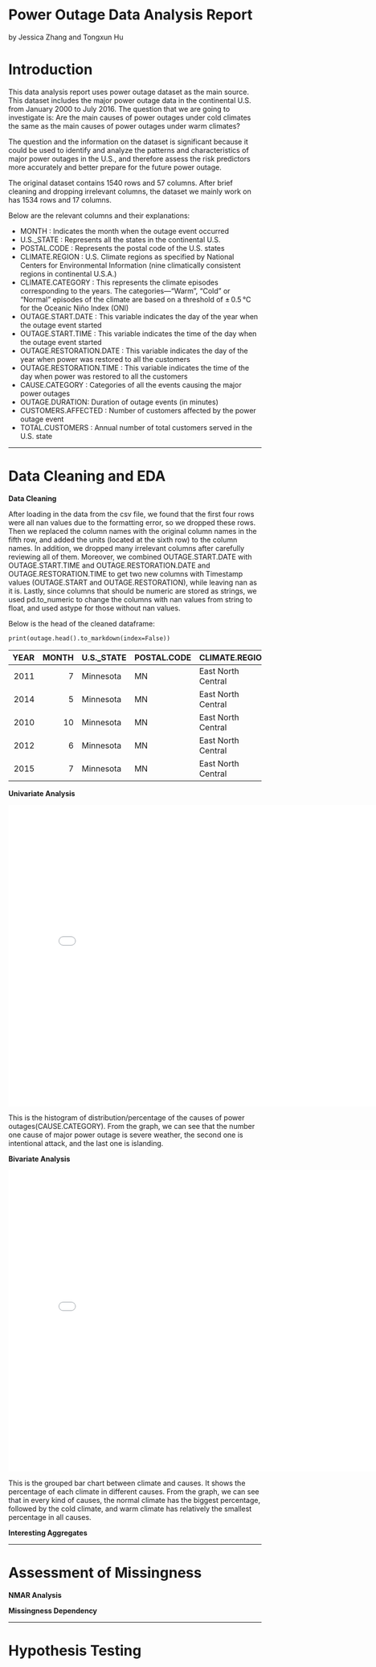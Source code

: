# Power Outage Data Analysis Report
by Jessica Zhang and Tongxun Hu

# Introduction

This data analysis report uses power outage dataset as the main source. This dataset includes the major power outage data in the continental U.S. from January 2000 to July 2016. 
The question that we are going to investigate is: Are the main causes of power outages under cold climates the same as
the main causes of power outages under warm climates? 

The question and the information on the dataset is significant because it could be used to identify and analyze the patterns and characteristics of major power outages in the U.S., and therefore assess the risk predictors more accurately and better prepare for the future power outage.

The original dataset contains 1540 rows and 57 columns. After brief cleaning and dropping irrelevant columns, the dataset we mainly work on has 1534 rows and 17 columns. 

Below are the relevant columns and their explanations:
- MONTH : Indicates the month when the outage event occurred
- U.S._STATE : Represents all the states in the continental U.S.
- POSTAL.CODE : Represents the postal code of the U.S. states
- CLIMATE.REGION : U.S. Climate regions as specified by National Centers for Environmental Information (nine climatically consistent regions in continental U.S.A.)
- CLIMATE.CATEGORY : This represents the climate episodes corresponding to the years. The categories—“Warm”, “Cold” or “Normal” episodes of the climate are based on a threshold of ± 0.5 °C for the Oceanic Niño Index (ONI)
- OUTAGE.START.DATE : This variable indicates the day of the year when the outage event started
- OUTAGE.START.TIME : This variable indicates the time of the day when the outage event started
- OUTAGE.RESTORATION.DATE : This variable indicates the day of the year when power was restored to all the customers
- OUTAGE.RESTORATION.TIME : This variable indicates the time of the day when power was restored to all the customers
- CAUSE.CATEGORY : Categories of all the events causing the major power outages
- OUTAGE.DURATION: Duration of outage events (in minutes)
- CUSTOMERS.AFFECTED : Number of customers affected by the power outage event
- TOTAL.CUSTOMERS : Annual number of total customers served in the U.S. state


------
# Data Cleaning and EDA

**Data Cleaning**

After loading in the data from the csv file, we found that the first four rows were all nan values due to the formatting error, so we dropped these rows. Then we replaced the column names with the original column names in the fifth row, and added the units (located at the sixth row) to the column names. In addition, we dropped many irrelevant columns after carefully reviewing all of them. Moreover, we combined OUTAGE.START.DATE with OUTAGE.START.TIME and OUTAGE.RESTORATION.DATE and OUTAGE.RESTORATION.TIME to get two new columns with Timestamp values (OUTAGE.START and OUTAGE.RESTORATION), while leaving nan as it is. Lastly, since columns that should be numeric are stored as strings, we used pd.to_numeric to change the columns with nan values from string to float, and used astype for those without nan values. 

Below is the head of the cleaned dataframe:

`print(outage.head().to_markdown(index=False))`

|   YEAR |   MONTH | U.S._STATE   | POSTAL.CODE   | CLIMATE.REGION     | CLIMATE.CATEGORY   | OUTAGE.START.DATE         | OUTAGE.START.TIME   | OUTAGE.RESTORATION.DATE    | OUTAGE.RESTORATION.TIME   | CAUSE.CATEGORY     | CAUSE.CATEGORY.DETAIL   |   HURRICANE.NAMES |   OUTAGE.DURATION |   DEMAND.LOSS.MW |   CUSTOMERS.AFFECTED |   TOTAL.CUSTOMERS | OUTAGE.START        | OUTAGE.RESTORATION   |   CUSTOMERS.PERCENTAGE |
|-------:|--------:|:-------------|:--------------|:-------------------|:-------------------|:--------------------------|:--------------------|:---------------------------|:--------------------------|:-------------------|:------------------------|------------------:|------------------:|-----------------:|---------------------:|------------------:|:--------------------|:---------------------|-----------------------:|
|   2011 |       7 | Minnesota    | MN            | East North Central | normal             | Friday, July 1, 2011      | 5:00:00 PM          | Sunday, July 3, 2011       | 8:00:00 PM                | severe weather     | nan                     |               nan |              3060 |              nan |                70000 |           2595696 | 2011-07-01 17:00:00 | 2011-07-03 20:00:00  |                2.69677 |
|   2014 |       5 | Minnesota    | MN            | East North Central | normal             | Sunday, May 11, 2014      | 6:38:00 PM          | Sunday, May 11, 2014       | 6:39:00 PM                | intentional attack | vandalism               |               nan |                 1 |              nan |                  nan |           2640737 | 2014-05-11 18:38:00 | 2014-05-11 18:39:00  |              nan       |
|   2010 |      10 | Minnesota    | MN            | East North Central | cold               | Tuesday, October 26, 2010 | 8:00:00 PM          | Thursday, October 28, 2010 | 10:00:00 PM               | severe weather     | heavy wind              |               nan |              3000 |              nan |                70000 |           2586905 | 2010-10-26 20:00:00 | 2010-10-28 22:00:00  |                2.70594 |
|   2012 |       6 | Minnesota    | MN            | East North Central | normal             | Tuesday, June 19, 2012    | 4:30:00 AM          | Wednesday, June 20, 2012   | 11:00:00 PM               | severe weather     | thunderstorm            |               nan |              2550 |              nan |                68200 |           2606813 | 2012-06-19 04:30:00 | 2012-06-20 23:00:00  |                2.61622 |
|   2015 |       7 | Minnesota    | MN            | East North Central | warm               | Saturday, July 18, 2015   | 2:00:00 AM          | Sunday, July 19, 2015      | 7:00:00 AM                | severe weather     | nan                     |               nan |              1740 |              250 |               250000 |           2673531 | 2015-07-18 02:00:00 | 2015-07-19 07:00:00  |                9.35093 |

**Univariate Analysis**

<iframe src="assets/cause.html" width=800 height=600 frameBorder=0></iframe>

This is the histogram of distribution/percentage of the causes of power outages(CAUSE.CATEGORY). From the graph, we can see that the number one cause of major power outage is severe weather, the second one is intentional attack, and the last one is islanding. 

**Bivariate Analysis**

<iframe src="assets/climate_cause.html" width=800 height=600 frameBorder=0></iframe>

This is the grouped bar chart between climate and causes. It shows the percentage of each climate in different causes. From the graph, we can see that in every kind of causes, the normal climate has the biggest percentage, followed by the cold climate, and warm climate has relatively the smallest percentage in all causes.

**Interesting Aggregates**

------
# Assessment of Missingness

**NMAR Analysis**

**Missingness Dependency**

------
# Hypothesis Testing

